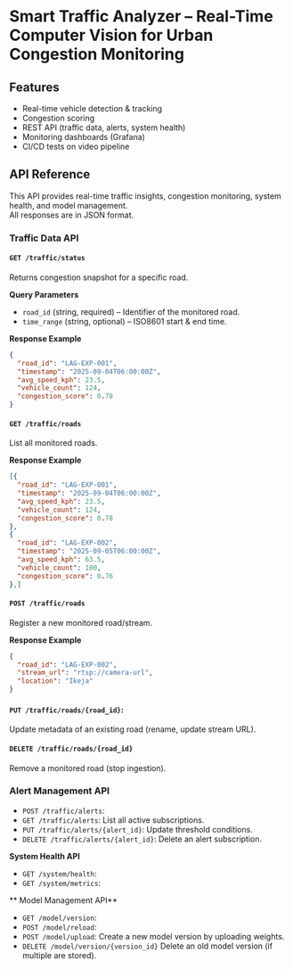 # Smart Traffic Analyzer – Real-Time Computer Vision for Urban Congestion Monitoring

## Features

- Real-time vehicle detection & tracking
- Congestion scoring
- REST API (traffic data, alerts, system health)
- Monitoring dashboards (Grafana)
- CI/CD tests on video pipeline

## API Reference

This API provides real-time traffic insights, congestion monitoring, system health, and model management.  
All responses are in JSON format. 

### Traffic Data API

#### `GET /traffic/status`  
Returns congestion snapshot for a specific road.

**Query Parameters**  
- `road_id` (string, required) – Identifier of the monitored road.  
- `time_range` (string, optional) – ISO8601 start & end time.  

**Response Example**  
```json
{
  "road_id": "LAG-EXP-001",
  "timestamp": "2025-09-04T06:00:00Z",
  "avg_speed_kph": 23.5,
  "vehicle_count": 124,
  "congestion_score": 0.78
}
```

#### `GET /traffic/roads`
List all monitored roads.

**Response Example**  
```json
[{
  "road_id": "LAG-EXP-001",
  "timestamp": "2025-09-04T06:00:00Z",
  "avg_speed_kph": 23.5,
  "vehicle_count": 124,
  "congestion_score": 0.78
},
{
  "road_id": "LAG-EXP-002",
  "timestamp": "2025-09-05T06:00:00Z",
  "avg_speed_kph": 63.5,
  "vehicle_count": 100,
  "congestion_score": 0.76
},]
```

#### `POST /traffic/roads`
Register a new monitored road/stream.

**Response Example**  
```json
{
  "road_id": "LAG-EXP-002",
  "stream_url": "rtsp://camera-url",
  "location": "Ikeja"
}
```

#### `PUT /traffic/roads/{road_id}`: 
Update metadata of an existing road (rename, update stream URL).

#### `DELETE /traffic/roads/{road_id}`
Remove a monitored road (stop ingestion).

### Alert Management API

- `POST /traffic/alerts`:
- `GET /traffic/alerts`:
    List all active subscriptions.
- `PUT /traffic/alerts/{alert_id}`:
    Update threshold conditions.
- `DELETE /traffic/alerts/{alert_id}`:
    Delete an alert subscription.

**System Health API**

- `GET /system/health`:
- `GET /system/metrics`:

** Model Management API**

- `GET /model/version`:
- `POST /model/reload`:
- `POST /model/upload`:
    Create a new model version by uploading weights.
- `DELETE /model/version/{version_id}`
    Delete an old model version (if multiple are stored).